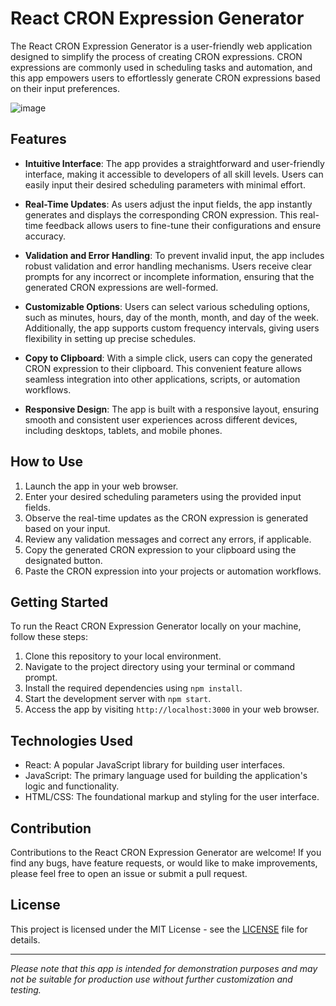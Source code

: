 # React CRON Expression Generator

The React CRON Expression Generator is a user-friendly web application designed to simplify the process of creating CRON expressions. CRON expressions are commonly used in scheduling tasks and automation, and this app empowers users to effortlessly generate CRON expressions based on their input preferences.

![image](https://github.com/Munsanda/scheduling-app/assets/44114842/825e2fb0-4461-4b68-8853-1d06932786f5)


## Features

- **Intuitive Interface**: The app provides a straightforward and user-friendly interface, making it accessible to developers of all skill levels. Users can easily input their desired scheduling parameters with minimal effort.

- **Real-Time Updates**: As users adjust the input fields, the app instantly generates and displays the corresponding CRON expression. This real-time feedback allows users to fine-tune their configurations and ensure accuracy.

- **Validation and Error Handling**: To prevent invalid input, the app includes robust validation and error handling mechanisms. Users receive clear prompts for any incorrect or incomplete information, ensuring that the generated CRON expressions are well-formed.

- **Customizable Options**: Users can select various scheduling options, such as minutes, hours, day of the month, month, and day of the week. Additionally, the app supports custom frequency intervals, giving users flexibility in setting up precise schedules.

- **Copy to Clipboard**: With a simple click, users can copy the generated CRON expression to their clipboard. This convenient feature allows seamless integration into other applications, scripts, or automation workflows.

- **Responsive Design**: The app is built with a responsive layout, ensuring smooth and consistent user experiences across different devices, including desktops, tablets, and mobile phones.

## How to Use

1. Launch the app in your web browser.
2. Enter your desired scheduling parameters using the provided input fields.
3. Observe the real-time updates as the CRON expression is generated based on your input.
4. Review any validation messages and correct any errors, if applicable.
5. Copy the generated CRON expression to your clipboard using the designated button.
6. Paste the CRON expression into your projects or automation workflows.

## Getting Started

To run the React CRON Expression Generator locally on your machine, follow these steps:

1. Clone this repository to your local environment.
2. Navigate to the project directory using your terminal or command prompt.
3. Install the required dependencies using `npm install`.
4. Start the development server with `npm start`.
5. Access the app by visiting `http://localhost:3000` in your web browser.

## Technologies Used

- React: A popular JavaScript library for building user interfaces.
- JavaScript: The primary language used for building the application's logic and functionality.
- HTML/CSS: The foundational markup and styling for the user interface.

## Contribution

Contributions to the React CRON Expression Generator are welcome! If you find any bugs, have feature requests, or would like to make improvements, please feel free to open an issue or submit a pull request.

## License

This project is licensed under the MIT License - see the [LICENSE](LICENSE) file for details.

---
*Please note that this app is intended for demonstration purposes and may not be suitable for production use without further customization and testing.*

